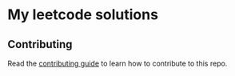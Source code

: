 # My leetcode solutions


## Contributing

Read the [contributing guide](/CONTRIBUTING.md) to learn how to contribute to this repo.
